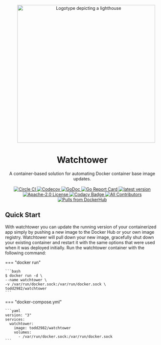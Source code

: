 <p style="text-align: center; margin-left: 1.6rem;">
  <img alt="Logotype depicting a lighthouse" src="./images/logo-450px.png" width="450" />
</p>
<h1 align="center">
  Watchtower
</h1>

<p align="center">
  A container-based solution for automating Docker container base image updates.
  <br/><br/>
  <a href="https://circleci.com/gh/todd2982/watchtower">
    <img alt="Circle CI" src="https://circleci.com/gh/todd2982/watchtower.svg?style=shield" />
  </a>
  <a href="https://codecov.io/gh/todd2982/watchtower">
    <img alt="Codecov" src="https://codecov.io/gh/todd2982/watchtower/branch/main/graph/badge.svg">
  </a>
  <a href="https://godoc.org/github.com/todd2982/watchtower">
    <img alt="GoDoc" src="https://godoc.org/github.com/todd2982/watchtower?status.svg" />
  </a>
  <a href="https://goreportcard.com/report/github.com/todd2982/watchtower">
    <img alt="Go Report Card" src="https://goreportcard.com/badge/github.com/todd2982/watchtower" />
  </a>
  <a href="https://github.com/todd2982/watchtower/releases">
    <img alt="latest version" src="https://img.shields.io/github/tag/todd2982/watchtower.svg" />
  </a>
  <a href="https://www.apache.org/licenses/LICENSE-2.0">
    <img alt="Apache-2.0 License" src="https://img.shields.io/github/license/todd2982/watchtower.svg" />
  </a>
  <a href="https://www.codacy.com/gh/todd2982/watchtower/dashboard?utm_source=github.com&amp;utm_medium=referral&amp;utm_content=todd2982/watchtower&amp;utm_campaign=Badge_Grade">
    <img alt="Codacy Badge" src="https://app.codacy.com/project/badge/Grade/1c48cfb7646d4009aa8c6f71287670b8"/>
  </a>
  <a href="https://github.com/todd2982/watchtower/#contributors">
    <img alt="All Contributors" src="https://img.shields.io/github/all-contributors/todd2982/watchtower" />
  </a>
  <a href="https://hub.docker.com/r/todd2982/watchtower">
    <img alt="Pulls from DockerHub" src="https://img.shields.io/docker/pulls/todd2982/watchtower.svg" />
  </a>
</p>

## Quick Start

With watchtower you can update the running version of your containerized app simply by pushing a new image to the Docker
Hub or your own image registry. Watchtower will pull down your new image, gracefully shut down your existing container
and restart it with the same options that were used when it was deployed initially. Run the watchtower container with
the following command:

=== "docker run"

    ```bash
    $ docker run -d \
    --name watchtower \
    -v /var/run/docker.sock:/var/run/docker.sock \
    todd2982/watchtower
    ```

=== "docker-compose.yml"

    ```yaml
    version: "3"
    services:
      watchtower:
        image: todd2982/watchtower
        volumes:
          - /var/run/docker.sock:/var/run/docker.sock
    ```
